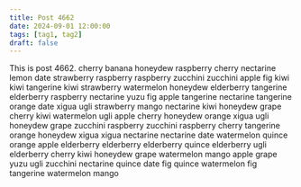 ```yaml
---
title: Post 4662
date: 2024-09-01 12:00:00
tags: [tag1, tag2]
draft: false
---
```

This is post 4662.
cherry
banana
honeydew
raspberry
cherry
nectarine
lemon
date
strawberry
raspberry
raspberry
zucchini
zucchini
apple
fig
kiwi
kiwi
tangerine
kiwi
strawberry
watermelon
honeydew
elderberry
tangerine
elderberry
raspberry
nectarine
yuzu
fig
apple
tangerine
nectarine
tangerine
orange
date
xigua
ugli
strawberry
mango
nectarine
kiwi
honeydew
grape
cherry
kiwi
watermelon
ugli
apple
cherry
honeydew
orange
xigua
ugli
honeydew
grape
zucchini
raspberry
zucchini
raspberry
cherry
tangerine
orange
honeydew
xigua
xigua
nectarine
nectarine
date
watermelon
quince
orange
apple
elderberry
elderberry
elderberry
quince
elderberry
ugli
elderberry
cherry
kiwi
honeydew
grape
watermelon
mango
apple
grape
yuzu
ugli
zucchini
nectarine
quince
date
fig
quince
watermelon
fig
tangerine
watermelon
mango
